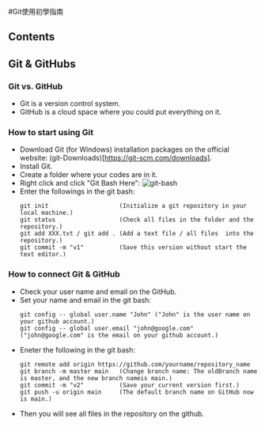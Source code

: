 #Git使用初學指南
## Contents


## Git & GitHubs
### Git vs. GitHub
* Git is a version control system.
* GitHub is a cloud space where you could put everything on it.
### How to start using Git
* Download Git (for Windows) installation packages on the official website: (git-Downloads)[https://git-scm.com/downloads].
* Install Git.
* Create a folder where your codes are in it.
* Right click and click "Git Bash Here":
![git-bash](https://github.com/roy-tsai-tw/Reconfigurable-Architecture/blob/main/images/git_bash.png)
* Enter the followings in the git bash:
  ```
  git init                    (Initialize a git repository in your local machine.)
  git status                  (Check all files in the folder and the repository.)
  git add XXX.txt / git add . (Add a text file / all files  into the repository.)
  git commit -m "v1"          (Save this version without start the text editor.)
  ```

### How to connect Git & GitHub
* Check your user name and email on the GitHub. 
* Set your name and email in the git bash:
  ```
  git config -- global user.name "John" ("John" is the user name on your github account.)
  git config -- global user.email "john@google.com" ("john@google.com" is the email on your github account.)
  ```
* Eneter the following in the git bash:
  ```
  git remote add origin https://github.com/yourname/repository_name
  git branch -m master main   (Change branch name: The oldBranch name is master, and the new branch nameis main.)
  git commit -m "v2"          (Save your current version first.)
  git push -u origin main     (The default branch name on GitHub now is main.)
  ```
* Then you will see all files in the repository on the github.
 
##














